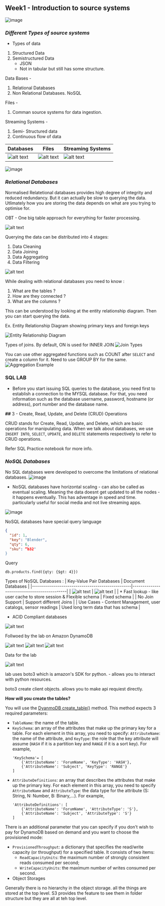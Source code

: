 ## Week1 - Introduction to source systems

![image](./.images/Week_details.png)

### _Different Types of source systems_
* Types of data
1. Structured Data
2. Semistructured Data
    - JSON
    - Not in tabular but still has some structure.


Data Bases -

1. Relational Databases
2. Non Relational Databases. NoSQL

Files - 

1. Comman source systems for data ingestion.

Streaming Systems - 

1. Semi- Structured data
2. Continuous flow of data



|Databases|Files   |Streaming Systems|
|----|--------   |--------|
|![alt text](<.images/Types of Source systems_1.png>)| ![alt text](<.images/Types of Source systems_2.png>)   |![alt text](<.images/Types of Source systems_3.png>)


![image](.images/In_summary_source_systems.png)

### _Relational Databases_

Normalised Relatetional databases provides high degree of integrity and reduced redundancy. But it can actually be slow to querying the data. 
Utlimately how you are storing the data depends on what are you trying to optimise for. 

OBT - One big table approach for everything for faster processing. 

![alt text](.images/relational_databases.png)


Querying the data can be distributed into 4 stages:
1. Data Cleaning
2. Data Joining
3. Data Aggregating
4. Data Filtering

![alt text](.images/relational_databases_2.png) 

While dealing with relational databases you need to know :
1. What are the tables ?
2. How are they connected ?
3. What are the columns ?




This can be understood by looking at the entity relationship diagram. Then you can start querying the data.

Ex. Entity Relationship Diagram showing primary keys and foreign keys

![Entity Relationship Diagram](.images/relational_databases_3.png) 

Types of joins. By default, ON is used for INNER JOIN
![Join Types](.images/relational_databases_4.png) 

You can use other aggregated functions such as COUNT after `SELECT` and create a column for it. Need to use GROUP BY for the same. 
![Aggregation Example](.images/relational_databases_5.png)


### SQL LAB

* Before you start issuing SQL queries to the database, you need first to establish a connection to the MYSQL database. For that, you need information such as the database username, password, hostname (or address), port number and the database name.

**##** 3 - Create, Read, Update, and Delete (CRUD) Operations

CRUD stands for Create, Read, Update, and Delete, which are basic operations for manipulating data. When we talk about databases, we use `INSERT INTO`, `SELECT`, `UPDATE`, and `DELETE` statements respectively to refer to CRUD operations.

Refer SQL Practice notebook for more info.

### _NoSQL Databases_

No SQL databases were developed to overcome the limitations of relational databases. 
![image](./.images/NoSQL%20Databases.png)

* NoSQL databases have horizontal scaling - can also be called as eventual scaling.
Meaning the data doesnt get updated to all the nodes - it happens eventually. This has adventage in speed and time. particularly useful for social media and not live streaming apps. 

![image](./.images/NoSQL%20Consistency.png)

NoSQL databases have special query language

```json
{ 
  "id": 1,  
  "key": "Blender",  
  "qty": 6, 
  "sku": “b32" 
}
```
Query

`db.products.find({qty: {$gt: 4}})`

Types of NoSQL Databases :
 | Key-Value Pair Databases                          | Document Databases                          |
 |--------------------------------------------------|---------------------------------------------|
 | ![alt text](.images/key_value_databases..png)     | ![alt text](.images/document_databases.png) |
 | * Fast lookup - like user cache to store session & Flexible schema | Fixed schema                               |
 | No Join Support                                   | Support different Joins                     |
 | Use Cases - Content Management, user catalogs, sensor readings | Used long term data that has schema         |


* ACID Compliant databases

![alt text](.images/ACID_Compliance.png)

Follwoed by the lab  on Amazon DynamoDB


![alt text](<.images/DynamoDB NoSQL.png>) 
![alt text](<.images/DynamoDB NoSQL_2.png>)
![alt text](<.images/DynamoDB NoSQL_3.png>) 

Data for the lab


![alt text](<.images/DynamoDB NoSQL_4.png>)

lab uses boto3 which is amazon's SDK for python. - allows you to interact with python resources.

boto3 create client objects. allows you to make api requiest directly. 


**How will you create the tables?**

You will use the [DyanmoDB create_table()](https://boto3.amazonaws.com/v1/documentation/api/latest/reference/services/dynamodb/client/create_table.html) method. This method expects 3 required parameters:
* `TableName`: the name of the table.
* `KeySchema`: an array of the attributes that make up the primary key for a table. For each element in this array, you need to specify: `AttributeName`: the name of the attribute, and `KeyType`: the role that the key attribute will assume (`HASH` if it is a partition key and `RANGE` if it is a sort key). For example,
  ```
  'KeySchema'= [
      {'AttributeName': 'ForumName', 'KeyType': 'HASH'}, 
      {'AttributeName': 'Subject', 'KeyType': 'RANGE'}
  ]
  ```
* `AttributeDefinitions`: an array that describes the attributes that make up the primary key. For each element in this array, you need to specify `AttributeName` and `AttributeType`: the data type for the attribute (S: String, N: Number, B: Binary,...). For example, 
  ```
  'AttributeDefinitions': [
      {'AttributeName': 'ForumName', 'AttributeType': 'S'},
      {'AttributeName': 'Subject', 'AttributeType': 'S'}
  ]
  ```
There is an additional parameter that you can specify if you don't wish to pay for DynamoDB based on demand and you want to choose the provisioned mode:
* `ProvisionedThroughput`: a dictionary that specifies the read/write capacity (or throughput) for a specified table. It consists of two items:
  - `ReadCapacityUnits`: the maximum number of strongly consistent reads consumed per second;
  - `WriteCapacityUnits`: the maximum number of writes consumed per second. 
* Object Storages

Generally there is no hierarchy in the object storage. all the things are stored at the top level.
S3 provides the feature to see them in folder structure but they are all at teh top level. 